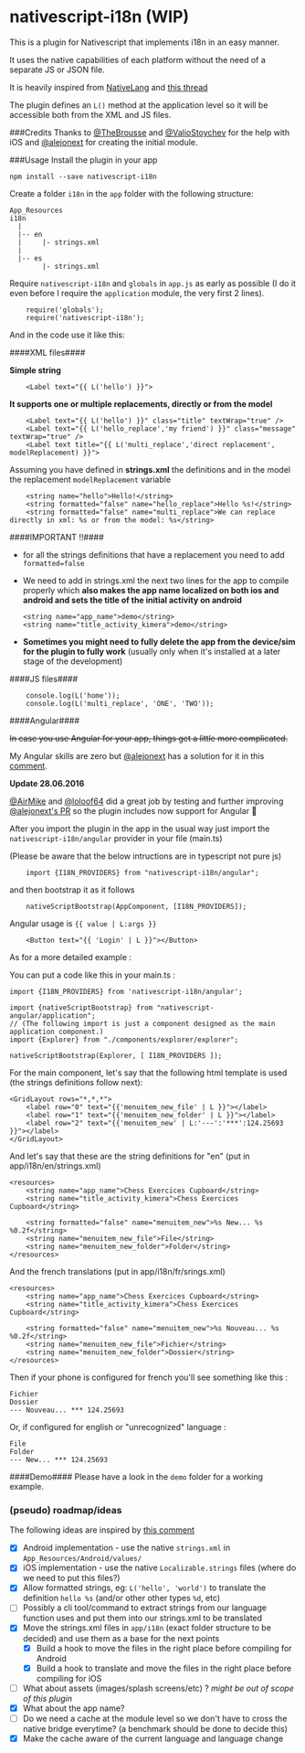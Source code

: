 # nativescript-i18n (WIP)

This is a plugin for Nativescript that implements i18n in an easy manner.

It uses the native capabilities of each platform without the need of a separate JS or JSON file.

It is heavily inspired from [NativeLang](https://github.com/alejonext/NativeLang) and [this thread](https://github.com/NativeScript/NativeScript/issues/42)

The plugin defines an `L()` method at the application level so it will be accessible both from the XML and JS files.

###Credits
Thanks to [@TheBrousse](https://twitter.com/TheBrousse) and [@ValioStoychev](https://twitter.com/valiostoychev) for the help with iOS and [@alejonext](https://github.com/alejonext/NativeLang) for creating the initial module.

###Usage
Install the plugin in your app

~~~
npm install --save nativescript-i18n
~~~


Create a folder `i18n` in the `app` folder with the following structure:

~~~
App_Resources
i18n
  |
  |-- en
  |		|- strings.xml
  |
  |-- es
  		|- strings.xml
~~~


Require `nativescript-i18n` and `globals` in `app.js` as early as possible (I do it even before I require the `application` module, the very first 2 lines).

~~~
	require('globals');
	require('nativescript-i18n');
~~~

And in the code use it like this:

####XML files####

**Simple string**

~~~
	<Label text="{{ L('hello') }}">
~~~

**It supports one or multiple replacements, directly or from the model**

~~~
	<Label text="{{ L('hello') }}" class="title" textWrap="true" />
	<Label text="{{ L('hello_replace','my friend') }}" class="message" textWrap="true" />
	<Label text title="{{ L('multi_replace','direct replacement', modelReplacement) }}">
~~~

Assuming you have defined in **strings.xml** the definitions and in the model the replacement `modelReplacement` variable

~~~
	<string name="hello">Hello!</string>
	<string formatted="false" name="hello_replace">Hello %s!</string>
	<string formatted="false" name="multi_replace">We can replace directly in xml: %s or from the model: %s</string>
~~~

####IMPORTANT !!####

-  for all the strings definitions that have a replacement you need to add `formatted=false`
-  We need to add in strings.xml the next two lines for the app to compile properly which **also makes the app name localized on both ios and android and sets the title of the initial activity on android**

	~~~
	<string name="app_name">demo</string>
	<string name="title_activity_kimera">demo</string>
	~~~
- **Sometimes you might need to fully delete the app from the device/sim for the plugin to fully work** (usually only when it's installed at a later stage of the development)

####JS files####
~~~
	console.log(L('home'));
	console.log(L('multi_replace', 'ONE', 'TWO'));
~~~

####Angular####

~~In case you use Angular for your app, things get a little more complicated.~~

My Angular skills are zero but [@alejonext](https://github.com/alejonext/NativeLang) has a solution for it in this [comment](https://github.com/rborn/nativescript-i18n/issues/2#issuecomment-233828647).


**Update 28.06.2016**

[@AirMike](https://github.com/AirMike) and [@loloof64](https://github.com/loloof64) did a great job by testing and further improving [@alejonext's PR](https://github.com/rborn/nativescript-i18n/pull/6) so the plugin includes now support for Angular :bow:

After you import the plugin in the app in the usual way just import the `nativescript-i18n/angular` provider in your file (main.ts)

(Please be aware that the below intructions are in typescript not pure js)
~~~
	import {I18N_PROVIDERS} from "nativescript-i18n/angular";
~~~
and then bootstrap it as it follows
~~~
	nativeScriptBootstrap(AppComponent, [I18N_PROVIDERS]);
~~~

Angular usage is `{{ value | L:args }}`
~~~
	<Button text="{{ 'Login' | L }}"></Button>
~~~

As for a more detailed example :

You can put a code like this in your main.ts :

    import {I18N_PROVIDERS} from 'nativescript-i18n/angular';

    import {nativeScriptBootstrap} from "nativescript-angular/application";
    // (The following import is just a component designed as the main application component.)
    import {Explorer} from "./components/explorer/explorer";

    nativeScriptBootstrap(Explorer, [ I18N_PROVIDERS ]);

For the main component, let's say that the following html template is used (the strings definitions follow next):

    <GridLayout rows="*,*,*">
        <label row="0" text="{{'menuitem_new_file' | L }}"></label>
        <label row="1" text="{{'menuitem_new_folder' | L }}"></label>
        <label row="2" text="{{'menuitem_new' | L:'---':'***':124.25693 }}"></label>
    </GridLayout>

And let's say that these are the string definitions for "en" (put in app/i18n/en/strings.xml)

    <resources>
        <string name="app_name">Chess Exercices Cupboard</string>
        <string name="title_activity_kimera">Chess Exercices Cupboard</string>

        <string formatted="false" name="menuitem_new">%s New... %s %0.2f</string>
        <string name="menuitem_new_file">File</string>
        <string name="menuitem_new_folder">Folder</string>
    </resources>

And the french translations (put in app/i18n/fr/srings.xml)

    <resources>
        <string name="app_name">Chess Exercices Cupboard</string>
        <string name="title_activity_kimera">Chess Exercices Cupboard</string>

        <string formatted="false" name="menuitem_new">%s Nouveau... %s %0.2f</string>
        <string name="menuitem_new_file">Fichier</string>
        <string name="menuitem_new_folder">Dossier</string>
    </resources>

Then if your phone is configured for french you'll see something like this :

    Fichier
    Dossier
    --- Nouveau... *** 124.25693

Or, if configured for english or "unrecognized" language :

    File
    Folder
    --- New... *** 124.25693

####Demo####
Please have a look in the `demo` folder for a working example.



### (pseudo) roadmap/ideas

The following ideas are inspired by [this comment](https://github.com/NativeScript/NativeScript/issues/42#issuecomment-169202040)


- [x] Android implementation - use the native `strings.xml` in `App_Resources/Android/values/`
- [x] iOS implementation - use the native `Localizable.strings` files (where do we need to put this files?)
- [x] Allow formatted strings, eg: `L('hello', 'world')` to translate the definition `hello %s` (and/or other other types `%d`, etc)
- [ ] Possibly a cli tool/command to extract strings from our language function uses and put them into our strings.xml to be translated
- [x] Move the strings.xml files in `app/i18n` (exact folder structure to be decided) and use them as a base for the next points
  - [x] Build a hook to move the files in the right place before compiling for Android
  - [x] Build a hook to translate and move the files in the right place before compiling for iOS
- [ ] What about assets (images/splash screens/etc) ? _might be out of scope of this plugin_
- [x] What about the app name?
- [ ] Do we need a cache at the module level so we don't have to cross the native bridge everytime? (a benchmark should be done to decide this)
- [x] Make the cache aware of the current language and language change
